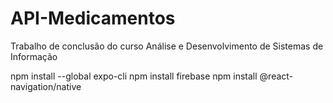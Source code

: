 # API-Medicamentos
Trabalho de conclusão do curso Análise e Desenvolvimento de Sistemas de Informação



npm install --global expo-cli
npm install firebase
npm install @react-navigation/native
